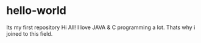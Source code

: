 # hello-world
Its my first repository
Hi All!
I love JAVA & C programming a lot. Thats why i joined to this field.
